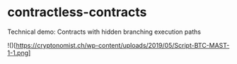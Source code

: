 # contractless-contracts
Technical demo: Contracts with hidden branching execution paths

!()[https://cryptonomist.ch/wp-content/uploads/2019/05/Script-BTC-MAST-1-1.png]
